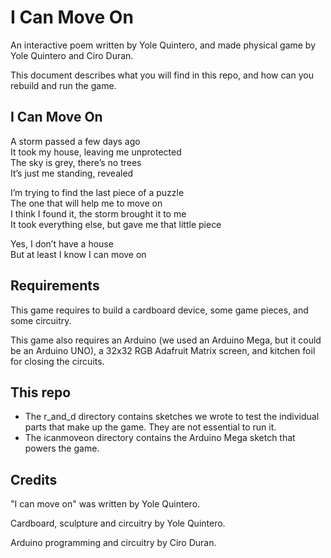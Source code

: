 I Can Move On
=============

An interactive poem written by Yole Quintero, and made physical game by Yole Quintero and Ciro Duran.

This document describes what you will find in this repo, and how can you rebuild and run the game.

## I Can Move On

A storm passed a few days ago  
It took my house, leaving me unprotected  
The sky is grey, there’s no trees  
It’s just me standing, revealed

I’m trying to find the last piece of a puzzle  
The one that will help me to move on  
I think I found it, the storm brought it to me  
It took everything else, but gave me that little piece

Yes, I don’t have a house  
But at least I know I can move on

## Requirements

This game requires to build a cardboard device, some game pieces, and some circuitry.

This game also requires an Arduino (we used an Arduino Mega, but it could be an Arduino UNO), a 32x32 RGB Adafruit Matrix screen, and kitchen foil for closing the circuits.

## This repo

* The r_and_d directory contains sketches we wrote to test the individual parts that make up the game. They are not essential to run it.
* The icanmoveon directory contains the Arduino Mega sketch that powers the game.

## Credits

"I can move on" was written by Yole Quintero.

Cardboard, sculpture and circuitry by Yole Quintero.

Arduino programming and circuitry by Ciro Duran.